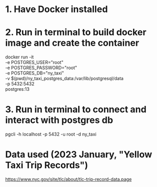 # 1. Have Docker installed

# 2. Run in terminal to build docker image and create the container

docker run -it \
  -e POSTGRES_USER="root" \
  -e POSTGRES_PASSWORD="root" \
  -e POSTGRES_DB="ny_taxi" \
  -v $(pwd)/ny_taxi_postgres_data:/var/lib/postgresql/data \
  -p 5432:5432 \
  postgres:13

# 3. Run in terminal to connect and interact with postgres db
pgcli -h localhost -p 5432 -u root -d ny_taxi 

# Data used (2023 January, "Yellow Taxi Trip Records")
https://www.nyc.gov/site/tlc/about/tlc-trip-record-data.page